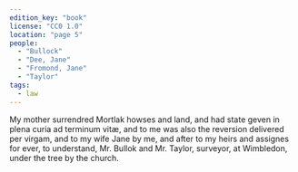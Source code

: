 ```yaml
---
edition_key: "book"
license: "CC0 1.0"
location: "page 5"
people:
  - "Bullock"
  - "Dee, Jane"
  - "Fromond, Jane"
  - "Taylor"
tags:
  - law
---
```

My
mother surrendred Mortlak howses and land, and had state geven
in plena curia ad terminum vitæ, and to me was also the reversion
delivered per virgam, and to my wife Jane by me, and after to my
heirs and assignes for ever, to understand, Mr. Bullok and Mr.
Taylor, surveyor, at Wimbledon, under the tree by the church.
